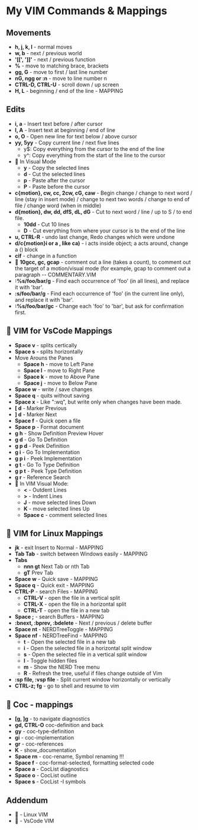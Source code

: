 # My VIM Commands & Mappings

## Movements

* **h, j, k, l** - normal moves
* **w, b** - next / previous world
* **'[[', ']]'** - next / previous function
* **%** - move to matching brace, brackets
* **gg, G** - move to first / last line number
* **nG, ngg or :n** - move to line number n
* **CTRL-D, CTRL-U** - scroll down / up screen
* **H, L** - beginning / end of the line - MAPPING

## Edits
* **i, a** - Insert text before / after cursor
* **I, A** - Insert text at beginning / end of line
* **o, O** - Open new line for text below / above cursor
* **yy, 5yy** - Copy current line / next five lines
  * y$: Copy everything from the cursor to the end of the line
  * y^: Copy everything from the start of the line to the cursor 
* :large_blue_diamond: In Visual Mode
  * **y** - Copy the selected lines
  * **d** - Cut the selected lines
  * **p** - Paste after the cursor
  * **P** - Paste before the cursor
* **c{motion}, cw, cc, 2cw, cG, caw** - Begin change / change to next word / line (stay in insert mode) / change to next two words / change to end of file / change word (when in middle)
* **d{motion}, dw, dd, dfS, dL, dG** - Cut to next word / line / up to S / to end file.
  * **10dd** - Cut 10 lines
  * **D** - Cut everything from where your cursor is to the end of the line
* **u,  CTRL-R** - undo last change, Redo changes which were undone
* **d/c{motion}i or a , like ca)** - i acts inside object; a acts around, change a () block
* **cif** - change in a function
* :red_circle: **10gcc, gc, gcap** - comment out a line (takes a count), to comment out the target of a motion/visual mode (for example, gcap to comment out a paragraph -- COMMENTARY.VIM
* **:%s/foo/bar/g** - Find each occurrence of 'foo' (in all lines), and replace it with 'bar'.
* **:s/foo/bar/g** - Find each occurrence of 'foo' (in the current line only), and replace it with 'bar'.
* **:%s/foo/bar/gc** - Change each 'foo' to 'bar', but ask for confirmation first.

## :large_blue_circle: VIM for VsCode Mappings
* **Space v** - splits certically
* **Space s** - splits horizontally
* Move Arouns the Panes
   * **Space h** - move to Left Pane
   * **Space l** - move to Right Pane
   * **Space k** - move to Above Pane
   * **Space j** - move to Below Pane
* **Space w** - write / save changes
* **Space q** - quits without saving
* **Space x** - Like ":wq", but write only when changes have been made.
* **[ d** - Marker Previous
* **] d** - Marker Next
* **Space f** - Quick open a file
* **Space p** - Format document
* **g h** - Show Definition Preview Hover
* **g d** - Go To Definition
* **g p d** - Peek Definition
* **g i** - Go To Implementation
* **g p i** - Peek Implementation
* **g t** - Go To Type Definition
* **g p t** - Peek Type Definition
* **g r** - Reference Search
* :large_blue_diamond: In VIM Visual Mode:
   * **<** - Outdent Lines
   * **>** - Indent Lines
   * **J** - move selected lines Down
   * **K** - move selected lines Up
   * **Space c** - comment selected lines  

## :red_circle: VIM for Linux Mappings
* **jk** - exit Insert to Normal - MAPPING
* **Tab Tab** - switch between Windows easily - MAPPING
* **Tabs**
    * **nnn gt** Next Tab or nth Tab
    * **gT** Prev Tab
* **Space w** - Quick save - MAPPING
* **Space q** - Quick exit - MAPPING
* **CTRL-P** - search Files - MAPPING
    * **CTRL-V** - open the file in a vertical split
    * **CTRL-X** - open the file in a horizontal split 
    * **CTRL-T** - open the file in a new tab
* **Space ;** - search Buffers - MAPPING
* **:bnext, :bprev, :bdelete** - Next / previous / delete buffer
* **Space nt** - NERDTreeToggle - MAPPING
* **Space nf** - NERDTreeFind - MAPPING
    * **t** - Open the selected file in a new tab
    * **i** - Open the selected file in a horizontal split window
    * **s** - Open the selected file in a vertical split window
    * **I** - Toggle hidden files
    * **m** - Show the NERD Tree menu
    * **R** - Refresh the tree, useful if files change outside of Vim
* **:sp file, :vsp file** - Split current window horizontally or vertically
* **CTRL-z; fg** - go to shell and resume to vim

## :red_circle: Coc - mappings

* **[g, ]g** - to navigate diagnostics
* **gd, CTRL-O** coc-definition and back
* **gy** - coc-type-definition
* **gi** - coc-implementation
* **gr** - coc-references
* **K** - show_documentation
* **Space rn** - coc-rename, Symbol renaming !!!
* **Space f** - coc-format-selected, formatting selected code
* **Space a** - CocList diagnostics
* **Space o** - CocList outline
* **Space s** - CocList -I symbols

## Addendum
* :red_circle: - Linux VIM
* :large_blue_circle: - VsCode VIM
